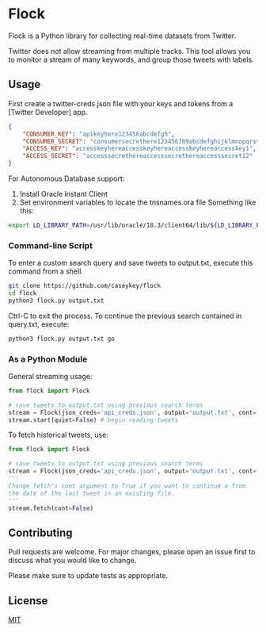 # Flock

Flock is a Python library for collecting real-time datasets from Twitter.

Twitter does not allow streaming from multiple tracks. 
This tool allows you to monitor a stream of many keywords, and group those tweets with labels. 

## Usage
First create a twitter-creds.json file with your keys and tokens from a [Twitter Developer] app.
```json
{
    "CONSUMER_KEY": "apikeyhere123456abcdefgh",
    "CONSUMER_SECRET": "consumersecrethere123456789abcdefghijklmnopqrstuv",
    "ACCESS_KEY": "accesskeyhereaccesskeyhereaccesskeyhereaccesskey1",
    "ACCESS_SECRET": "accesssecrethereaccesssecrethereaccesssecret12"
}  
```

For Autonomous Database support:
1. Install Oracle Instant Client
2. Set environment variables to locate the tnsnames.ora file
Something like this:
```bash
export LD_LIBRARY_PATH=/usr/lib/oracle/18.3/client64/lib/${LD_LIBRARY_PATH:+:$LD_LIBRARY_PATH}
``` 

### Command-line Script
To enter a custom search query and save tweets to output.txt,
execute this command from a shell.
```bash
git clone https://github.com/caseykey/flock
cd flock
python3 flock.py output.txt
```
Ctrl-C to exit the process.
To continue the previous search contained in query.txt, execute:
```bash
python3 flock.py output.txt go
```
### As a Python Module
General streaming usage:
```python
from flock import Flock

# save tweets to output.txt using previous search terms
stream = Flock(json_creds='api_creds.json', output='output.txt', cont='go')
stream.start(quiet=False) # begin reading tweets
```

To fetch historical tweets, use:
```python
from flock import Flock

# save tweets to output.txt using previous search terms
stream = Flock(json_creds='api_creds.json', output='output.txt', cont='go')
'''
Change fetch's cont argument to True if you want to continue a from
the date of the last tweet in an existing file.
'''
stream.fetch(cont=False)
```

## Contributing
Pull requests are welcome. For major changes, please open an issue first to discuss what you would like to change.

Please make sure to update tests as appropriate.

## License
[MIT](https://choosealicense.com/licenses/mit/)


